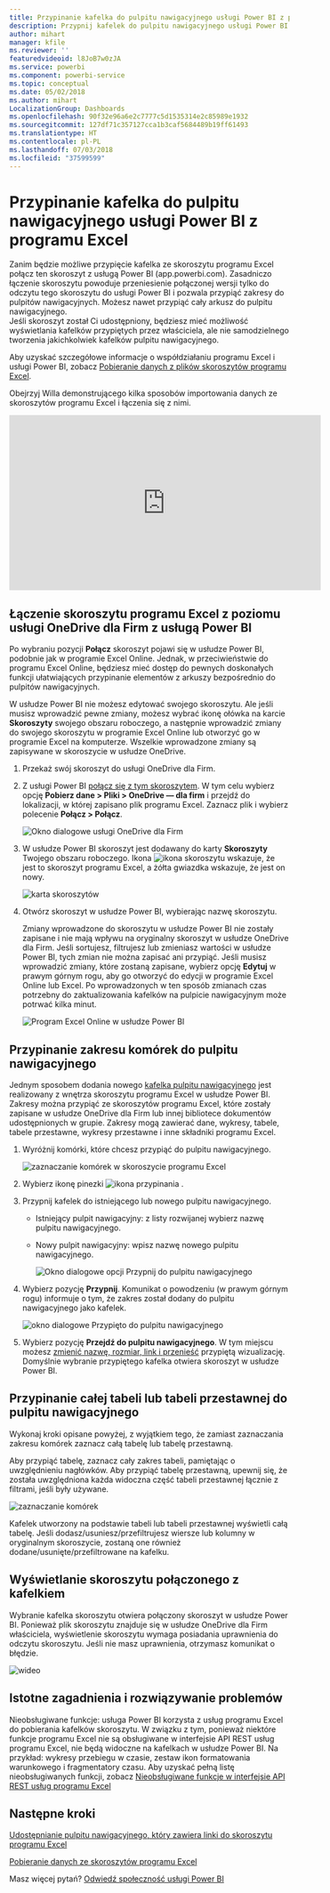 ```yaml
---
title: Przypinanie kafelka do pulpitu nawigacyjnego usługi Power BI z programu Excel
description: Przypnij kafelek do pulpitu nawigacyjnego usługi Power BI z programu Excel w usłudze OneDrive dla Firm. Przypinanie zakresów, wykresów, tabel
author: mihart
manager: kfile
ms.reviewer: ''
featuredvideoid: l8JoB7w0zJA
ms.service: powerbi
ms.component: powerbi-service
ms.topic: conceptual
ms.date: 05/02/2018
ms.author: mihart
LocalizationGroup: Dashboards
ms.openlocfilehash: 90f32e96a6e2c7777c5d1535314e2c85989e1932
ms.sourcegitcommit: 127df71c357127cca1b3caf5684489b19ff61493
ms.translationtype: HT
ms.contentlocale: pl-PL
ms.lasthandoff: 07/03/2018
ms.locfileid: "37599599"
---
```

# <a name="pin-a-tile-to-a-power-bi-dashboard-from-excel"></a>Przypinanie kafelka do pulpitu nawigacyjnego usługi Power BI z programu Excel
Zanim będzie możliwe przypięcie kafelka ze skoroszytu programu Excel połącz ten skoroszyt z usługą Power BI (app.powerbi.com). Zasadniczo łączenie skoroszytu powoduje przeniesienie połączonej wersji tylko do odczytu tego skoroszytu do usługi Power BI i pozwala przypiąć zakresy do pulpitów nawigacyjnych. Możesz nawet przypiąć cały arkusz do pulpitu nawigacyjnego.  
Jeśli skoroszyt został Ci udostępniony, będziesz mieć możliwość wyświetlania kafelków przypiętych przez właściciela, ale nie samodzielnego tworzenia jakichkolwiek kafelków pulpitu nawigacyjnego. 

Aby uzyskać szczegółowe informacje o współdziałaniu programu Excel i usługi Power BI, zobacz [Pobieranie danych z plików skoroszytów programu Excel](http://go.microsoft.com/fwlink/?LinkID=521962).

Obejrzyj Willa demonstrującego kilka sposobów importowania danych ze skoroszytów programu Excel i łączenia się z nimi.

<iframe width="560" height="315" src="https://www.youtube.com/embed/l8JoB7w0zJA" frameborder="0" allowfullscreen></iframe>

## <a name="connect-your-excel-workbook-from-onedrive-for-business-to-power-bi"></a>Łączenie skoroszytu programu Excel z poziomu usługi OneDrive dla Firm z usługą Power BI
Po wybraniu pozycji **Połącz** skoroszyt pojawi się w usłudze Power BI, podobnie jak w programie Excel Online. Jednak, w przeciwieństwie do programu Excel Online, będziesz mieć dostęp do pewnych doskonałych funkcji ułatwiających przypinanie elementów z arkuszy bezpośrednio do pulpitów nawigacyjnych.

W usłudze Power BI nie możesz edytować swojego skoroszytu. Ale jeśli musisz wprowadzić pewne zmiany, możesz wybrać ikonę ołówka na karcie **Skoroszyty** swojego obszaru roboczego, a następnie wprowadzić zmiany do swojego skoroszytu w programie Excel Online lub otworzyć go w programie Excel na komputerze. Wszelkie wprowadzone zmiany są zapisywane w skoroszycie w usłudze OneDrive.

1. Przekaż swój skoroszyt do usługi OneDrive dla Firm.

2. Z usługi Power BI [połącz się z tym skoroszytem](service-excel-workbook-files.md). W tym celu wybierz opcję **Pobierz dane > Pliki > OneDrive — dla firm** i przejdź do lokalizacji, w której zapisano plik programu Excel. Zaznacz plik i wybierz polecenie **Połącz > Połącz**.

    ![Okno dialogowe usługi OneDrive dla Firm](media/service-dashboard-pin-tile-from-excel/power-bi-connect.png)

3. W usłudze Power BI skoroszyt jest dodawany do karty **Skoroszyty** Twojego obszaru roboczego.  Ikona ![ikona skoroszytu](media/service-dashboard-pin-tile-from-excel/pbi_workbookicon.png) wskazuje, że jest to skoroszyt programu Excel, a żółta gwiazdka wskazuje, że jest on nowy.
    
    ![karta skoroszytów](media/service-dashboard-pin-tile-from-excel/power-bi-workbooks.png)
4. Otwórz skoroszyt w usłudze Power BI, wybierając nazwę skoroszytu.

    Zmiany wprowadzone do skoroszytu w usłudze Power BI nie zostały zapisane i nie mają wpływu na oryginalny skoroszyt w usłudze OneDrive dla Firm. Jeśli sortujesz, filtrujesz lub zmieniasz wartości w usłudze Power BI, tych zmian nie można zapisać ani przypiąć. Jeśli musisz wprowadzić zmiany, które zostaną zapisane, wybierz opcję **Edytuj** w prawym górnym rogu, aby go otworzyć do edycji w programie Excel Online lub Excel. Po wprowadzonych w ten sposób zmianach czas potrzebny do zaktualizowania kafelków na pulpicie nawigacyjnym może potrwać kilka minut.
   
    ![Program Excel Online w usłudze Power BI](media/service-dashboard-pin-tile-from-excel/power-bi-opened.png)

## <a name="pin-a-range-of-cells-to-a-dashboard"></a>Przypinanie zakresu komórek do pulpitu nawigacyjnego
Jednym sposobem dodania nowego [kafelka pulpitu nawigacyjnego](service-dashboard-tiles.md) jest realizowany z wnętrza skoroszytu programu Excel w usłudze Power BI. Zakresy można przypiąć ze skoroszytów programu Excel, które zostały zapisane w usłudze OneDrive dla Firm lub innej bibliotece dokumentów udostępnionych w grupie. Zakresy mogą zawierać dane, wykresy, tabele, tabele przestawne, wykresy przestawne i inne składniki programu Excel.

1. Wyróżnij komórki, które chcesz przypiąć do pulpitu nawigacyjnego.
   
    ![zaznaczanie komórek w skoroszycie programu Excel](media/service-dashboard-pin-tile-from-excel/pbi_selectrange.png)
2. Wybierz ikonę pinezki ![ikona przypinania](media/service-dashboard-pin-tile-from-excel/pbi_pintile_small.png) . 
3. Przypnij kafelek do istniejącego lub nowego pulpitu nawigacyjnego. 
   
   * Istniejący pulpit nawigacyjny: z listy rozwijanej wybierz nazwę pulpitu nawigacyjnego.
   * Nowy pulpit nawigacyjny: wpisz nazwę nowego pulpitu nawigacyjnego.
   
     ![Okno dialogowe opcji Przypnij do pulpitu nawigacyjnego](media/service-dashboard-pin-tile-from-excel/pbi_dashdialog1.png)
4. Wybierz pozycję **Przypnij**. Komunikat o powodzeniu (w prawym górnym rogu) informuje o tym, że zakres został dodany do pulpitu nawigacyjnego jako kafelek. 
   
    ![okno dialogowe Przypięto do pulpitu nawigacyjnego](media/service-dashboard-pin-tile-from-excel/power-bi-go-to-dashboard.png)
5. Wybierz pozycję **Przejdź do pulpitu nawigacyjnego**. W tym miejscu możesz [zmienić nazwę, rozmiar, link i przenieść](service-dashboard-edit-tile.md) przypiętą wizualizację. Domyślnie wybranie przypiętego kafelka otwiera skoroszyt w usłudze Power BI.

## <a name="pin-an-entire-table-or-pivottable-to-a-dashboard"></a>Przypinanie całej tabeli lub tabeli przestawnej do pulpitu nawigacyjnego
Wykonaj kroki opisane powyżej, z wyjątkiem tego, że zamiast zaznaczania zakresu komórek zaznacz całą tabelę lub tabelę przestawną.

Aby przypiąć tabelę, zaznacz cały zakres tabeli, pamiętając o uwzględnieniu nagłówków.  Aby przypiąć tabelę przestawną, upewnij się, że została uwzględniona każda widoczna część tabeli przestawnej łącznie z filtrami, jeśli były używane.

 ![zaznaczanie komórek](media/service-dashboard-pin-tile-from-excel/pbi_selecttable.png)

Kafelek utworzony na podstawie tabeli lub tabeli przestawnej wyświetli całą tabelę.  Jeśli dodasz/usuniesz/przefiltrujesz wiersze lub kolumny w oryginalnym skoroszycie, zostaną one również dodane/usunięte/przefiltrowane na kafelku.

## <a name="view-the-workbook-linked-to-the-tile"></a>Wyświetlanie skoroszytu połączonego z kafelkiem
Wybranie kafelka skoroszytu otwiera połączony skoroszyt w usłudze Power BI. Ponieważ plik skoroszytu znajduje się w usłudze OneDrive dla Firm właściciela, wyświetlenie skoroszytu wymaga posiadania uprawnienia do odczytu skoroszytu. Jeśli nie masz uprawnienia, otrzymasz komunikat o błędzie.  

 ![wideo](media/service-dashboard-pin-tile-from-excel/pin-from-excel.gif)

## <a name="considerations-and-troubleshooting"></a>Istotne zagadnienia i rozwiązywanie problemów
Nieobsługiwane funkcje: usługa Power BI korzysta z usług programu Excel do pobierania kafelków skoroszytu. W związku z tym, ponieważ niektóre funkcje programu Excel nie są obsługiwane w interfejsie API REST usług programu Excel, nie będą widoczne na kafelkach w usłudze Power BI. Na przykład: wykresy przebiegu w czasie, zestaw ikon formatowania warunkowego i fragmentatory czasu. Aby uzyskać pełną listę nieobsługiwanych funkcji, zobacz [Nieobsługiwane funkcje w interfejsie API REST usług programu Excel](http://msdn.microsoft.com/library/office/ff394477.aspx)

## <a name="next-steps"></a>Następne kroki
[Udostępnianie pulpitu nawigacyjnego, który zawiera linki do skoroszytu programu Excel](service-share-dashboard-that-links-to-excel-onedrive.md)

[Pobieranie danych ze skoroszytów programu Excel](service-excel-workbook-files.md)

Masz więcej pytań? [Odwiedź społeczność usługi Power BI](http://community.powerbi.com/)

